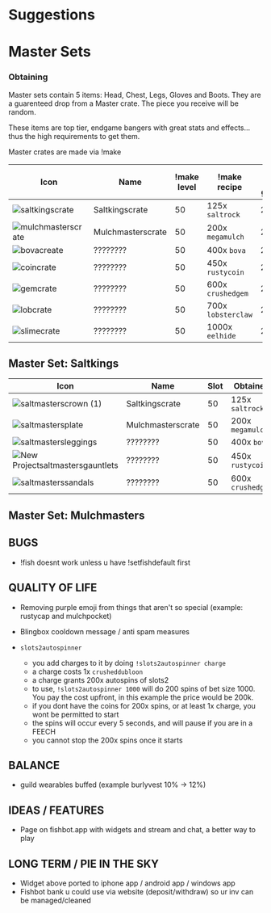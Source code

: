 # Suggestions

# Master Sets

### Obtaining 

Master sets contain 5 items: Head, Chest, Legs, Gloves and Boots.
They are a guarenteed drop from a Master crate. The piece you receive will be random.

These items are top tier, endgame bangers with great stats and effects... thus the high requirements to get them.

Master crates are made via !make

| Icon | Name | !make level | !make recipe | !make xp gained |
| ------ | ------ | ------- | ---- | ---- |
| ![saltkingscrate](https://github.com/user-attachments/assets/fc0e72ef-4acc-4d4f-8ed4-43dc28df6222) | Saltkingscrate | 50 | 125x `saltrock` | 20,000 |
|  ![mulchmasterscrate](https://github.com/user-attachments/assets/fa58c90e-3c38-44e9-8599-df1ffaf75345) | Mulchmasterscrate | 50 | 200x `megamulch` | 20,000 |
| ![bovacreate](https://github.com/user-attachments/assets/ff8537c8-954f-4440-bdb8-d58cd8af20e3) | ???????? | 50 | 400x `bova` | 20,000 |
| ![coincrate](https://github.com/user-attachments/assets/87060fdd-045e-428b-8211-131fd285ffd6) | ???????? | 50 | 450x `rustycoin`| 20,000 |
| ![gemcrate](https://github.com/user-attachments/assets/ed8fc257-3782-4eaa-9de4-a5a891244cb0) | ???????? | 50 | 600x `crushedgem` | 20,000|
|![lobcrate](https://github.com/user-attachments/assets/56c376aa-0ca3-46f5-b962-b965cdc7d0de) | ???????? | 50 | 700x `lobsterclaw` | 20,000 |
| ![slimecrate](https://github.com/user-attachments/assets/115f134c-04e9-4e25-a521-fbe4ced78e1d) | ???????? | 50 | 1000x `eelhide` | 20,000 |



## Master Set: Saltkings

| Icon | Name | Slot | Obtained | Details |
| ------ | ------ | ------- | ---- | ---- |
| ![saltmasterscrown (1)](https://github.com/user-attachments/assets/ebebd9ab-c044-4238-b017-fb4c87dfdc71) | Saltkingscrate | 50 | 125x `saltrock` | 20,000 |
| ![saltmastersplate](https://github.com/user-attachments/assets/fded50ae-8743-4242-8c02-f86708dd6514) | Mulchmasterscrate | 50 | 200x `megamulch` | 20,000 |
| ![saltmastersleggings](https://github.com/user-attachments/assets/56997838-a6a0-4e45-b95b-2a9971dcb850) | ???????? | 50 | 400x `bova` | 20,000 |
| ![New Projectsaltmastersgauntlets](https://github.com/user-attachments/assets/56e9370e-b9a0-4f13-b812-5801f599994b) | ???????? | 50 | 450x `rustycoin`| 20,000 |
| ![saltmasterssandals](https://github.com/user-attachments/assets/cb133f75-2c85-4825-9d2e-21d21611fbec) | ???????? | 50 | 600x `crushedgem` | 20,000|

## Master Set: Mulchmasters


## BUGS
- !fish doesnt work unless u have !setfishdefault first

## QUALITY OF LIFE
 - Removing purple emoji from things that aren't so special (example: rustycap and mulchpocket)

 - Blingbox cooldown message / anti spam measures

 - `slots2autospinner`
   - you add charges to it by doing `!slots2autospinner charge`
   - a charge costs 1x `crusheddubloon`
   - a charge grants 200x autospins of slots2
   - to use, `!slots2autospinner 1000` will do 200 spins of bet size 1000. You pay the cost upfront, in this example the price would be 200k.
   - if you dont have the coins for 200x spins, or at least 1x charge, you wont be permitted to start
   - the spins will occur every 5 seconds, and will pause if you are in a FEECH
   - you cannot stop the 200x spins once it starts

## BALANCE
 - guild wearables buffed (example burlyvest 10% -> 12%)

## IDEAS / FEATURES
- Page on fishbot.app with widgets and stream and chat, a better way to play

## LONG TERM / PIE IN THE SKY
- Widget above ported to iphone app / android app / windows app
- Fishbot bank u could use via website (deposit/withdraw) so ur inv can be managed/cleaned
